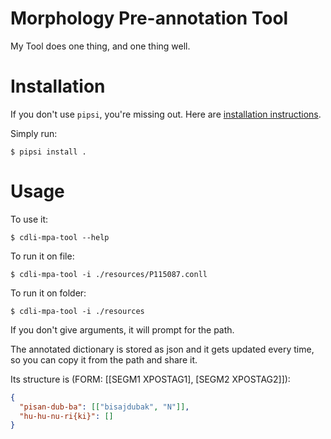 # Morphology Pre-annotation Tool

My Tool does one thing, and one thing well.


# Installation

If you don't use `pipsi`, you're missing out.
Here are [installation instructions](https://github.com/mitsuhiko/pipsi#readme).

Simply run:

    $ pipsi install .


# Usage

To use it:

    $ cdli-mpa-tool --help
    
To run it on file:
    
    $ cdli-mpa-tool -i ./resources/P115087.conll 
    
To run it on folder:

    $ cdli-mpa-tool -i ./resources    
    
If you don't give arguments, it will prompt for the path.

The annotated dictionary is stored as json and it gets updated every time, 
so you can copy it from the path and share it.

Its structure is (FORM: [[SEGM1	XPOSTAG1], [SEGM2	XPOSTAG2]]):

```json
{
  "pisan-dub-ba": [["bisajdubak", "N"]], 
  "hu-hu-nu-ri{ki}": []
}
```
    


